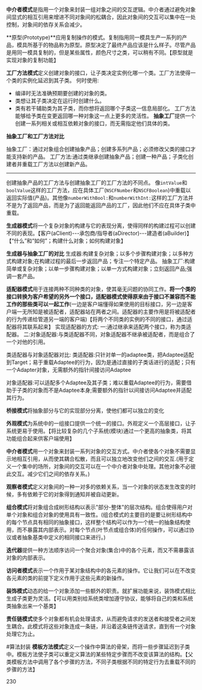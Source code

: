 **中介者模式**是指用一个对象来封装一组对象之间的交互逻辑。中介者通过避免对象间显式的相互引用来增进不同对象间的松耦合，因此对象间的交互可以集中在一处控制，对象间的依存关系会减少。

**原型(Prototype)**应用复制操作的模式。复制指用同一模具生产一系列的产品，模具所基于的物品称为原型。原型决定了最终产品应该是什么样子。尽管产品是用同一模具复制的，但是某些属性，颜色尺寸之类，可以稍有不同。【原型就是实现对象的复制功能】

**工厂方法模式**定义创建对象的接口，让子类决定实例化哪一个类。工厂方法使得一个类的实例化延迟到其子类。
何时使用:

* 编译时无法准确预期要创建的对象的类。
* 类想让其子类决定在运行时创建什么。
* 类有若干辅助类为其子类，而你想将返回哪个子类这一信息局部化。
工厂方法能够给予类在变更返回哪一种对象这一点上更多的灵活性。
**抽象工厂**提供一个创建一系列相关或相互依赖对象的接口，而无需指定他们具体的类。

**抽象工厂和工厂方法对比**

抽象工厂：通过对象组合创建抽象产品；创建多系列产品；必须修改父类的接口才能支持新的产品。
工厂方法:通过类继承创建抽象产品；创建一种产品；子类化创建者并重载工厂方法以创建新产品。

---
创建抽象产品的工厂方法与创建抽象工厂的工厂方法的不同点。
像`intValue`和`boolValue`这样的工厂方法，应在具体工厂(`NSCFNumber`和`NSCFBoolean`)中重载以返回实际值(产品)。其他像`numberWithBool:`和`numberWithInt:`这样的工厂方法并不是为了返回产品，而是为了返回能返回产品的工厂，因此他们不应在具体子类中重载。

**生成器模式**将一个复杂对象的构建与它的表现分离，使得同样的构建过程可以创建不同的表现。【客户(aClient)---承包商/指导者(aDirector)---建造者(aBuilder)】【“什么”和“如何”；构建什么对象；如何构建对象】

**生成器与抽象工厂的对比**
生成器:构建复杂对象；以多个步骤构建对象；以多种方式构建对象;在构建过程的最后一步返回产品；专注一个特定产品。
抽象工厂:构建简单或复杂对象；以单一步骤构建对象；以单一方式构建对象；立刻返回产品;强调一套产品。


**适配器模式**用于连接两种不同种类的对象，使其毫无问题的协同工作。**将一个类的接口转换为客户希望的另外一个接口，适配器模式使得原来由于接口不兼容而不能工作的那些类可以一起工作**(一边是客户端懂得如果使用的目标接口，另一边是客户端一无所知是被适配者，适配器站在两者之间。适配器的主要作用是将被适配者的行为传递给管道另一端的客户端)【将两个不同类的实例的不同的接口，通过适配器将其联系起来】
实现适配器的方式:
一:通过继承来适配两个接口，称为类适配器。
二:对象适配器:与类适配器不同，对象适配器不继承被适配者，而是组合了一个对他的引用。

类适配器与对象适配器对比:
类适配器:只针对单一的adaptee类，把Adaptee适配到Target；易于重载Adaptee的行为，因为是通过直接的子类话进行的适配；只有一个Adapter对象，无需额外的指针间接访问Adaptee

对象适配器:可以适配多个Adaptee及其子类；难以重载Adaptee的行为，需要借助于子类的对象而不是Adaptee本身;需要额外的指针以间接访问Adaptee并适配其行为。

**桥接模式**将抽象部分与它的实现部分分离，使他们都可以独立的变化

**外观模式**为系统中的一组接口提供一个统一的接口。外观定义一个高层接口，让子系统更易于使用。【将比较复杂的几个子系统(模块)通过一个更高的抽象类，将其功能组合起来供客户端使用】

**中介者模式**用一个对象来封装一系列对象的交互方式。中介者使各个对象不需要显示地相互引用，从而使其耦合松散，而且可以独立地改变他们之间的交互.(用于定义一个集中的场所，对象间的交互可以在一个中介者对象中处理。其他对象不必彼此交互。减少它们之间的依存关系。)

**观察者模式**定义对象间的一种一对多的依赖关系，当一个对象的状态发生改变的时候，多有依赖于它的对象得到通知并被自动更新。

**组合模式**将对象组合成树形结构以表示"部分-整体"的层次结构。组合使得用户对单个对象和组合对象的使用具有一致性。(组合模式的主要目的是要让树形结构中的每个节点具有相同的抽象接口，这样整个结构可以作为一个统一的抽象结构使用，而不暴露其内部表示。对每个节点(叶节点或组合体)的任何操作，可以通过协议或者抽象基类中定义的相同接口来进行。)

**迭代器**提供一种方法顺序访问一个聚合对象(集合)中的各个元素，而又不需暴露该对象的内部表示。

**访问者模式**表示一个作用于某对象结构中的各元素的操作。它让我们可以在不改变各元素的类的前提下定义作用于这些元素的新操作。

**装饰模式**动态的给一个对象添加一些额外的职责。就扩展功能来说，装饰模式相比生成子类更为灵活。【可以用类别给系统类增加遵守协议，能够将自己的类和系统类抽象出来一个基类】

**责任链模式**使多个对象都有机会处理请求，从而避免请求的发送者和接受者之间发生耦合。此模式将这些对象连成一条链，并沿着这条链传送请求，直到有一个对象处理它为止。

#算法封装
**模板方法模式**定义一个操作中算法的骨架，而将一些步骤延迟到子类中。模板方法使子类可以重定义算法的某些特定步骤而不改变该算法的结构。【父类模板方法中调用了各个步骤的方法，不同子类根据不同的特定行为去重载不同的步骤的方法】

230


















































